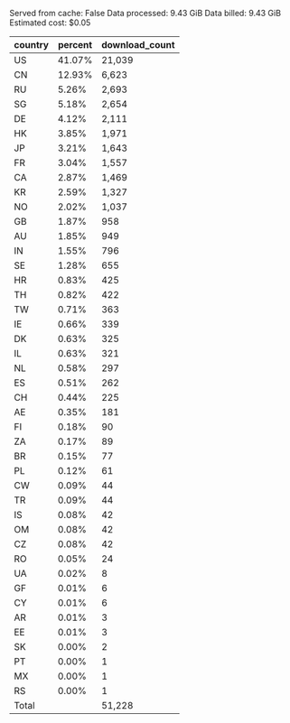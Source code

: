 Served from cache: False
Data processed: 9.43 GiB
Data billed: 9.43 GiB
Estimated cost: $0.05

| country | percent | download_count |
| ------- | ------- | -------------- |
| US      |  41.07% |         21,039 |
| CN      |  12.93% |          6,623 |
| RU      |   5.26% |          2,693 |
| SG      |   5.18% |          2,654 |
| DE      |   4.12% |          2,111 |
| HK      |   3.85% |          1,971 |
| JP      |   3.21% |          1,643 |
| FR      |   3.04% |          1,557 |
| CA      |   2.87% |          1,469 |
| KR      |   2.59% |          1,327 |
| NO      |   2.02% |          1,037 |
| GB      |   1.87% |            958 |
| AU      |   1.85% |            949 |
| IN      |   1.55% |            796 |
| SE      |   1.28% |            655 |
| HR      |   0.83% |            425 |
| TH      |   0.82% |            422 |
| TW      |   0.71% |            363 |
| IE      |   0.66% |            339 |
| DK      |   0.63% |            325 |
| IL      |   0.63% |            321 |
| NL      |   0.58% |            297 |
| ES      |   0.51% |            262 |
| CH      |   0.44% |            225 |
| AE      |   0.35% |            181 |
| FI      |   0.18% |             90 |
| ZA      |   0.17% |             89 |
| BR      |   0.15% |             77 |
| PL      |   0.12% |             61 |
| CW      |   0.09% |             44 |
| TR      |   0.09% |             44 |
| IS      |   0.08% |             42 |
| OM      |   0.08% |             42 |
| CZ      |   0.08% |             42 |
| RO      |   0.05% |             24 |
| UA      |   0.02% |              8 |
| GF      |   0.01% |              6 |
| CY      |   0.01% |              6 |
| AR      |   0.01% |              3 |
| EE      |   0.01% |              3 |
| SK      |   0.00% |              2 |
| PT      |   0.00% |              1 |
| MX      |   0.00% |              1 |
| RS      |   0.00% |              1 |
| Total   |         |         51,228 |

